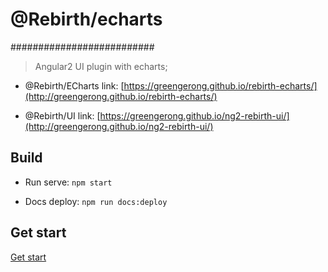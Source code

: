 # @Rebirth/echarts
##########################
> Angular2 UI plugin with echarts;

* @Rebirth/ECharts link: [https://greengerong.github.io/rebirth-echarts/](http://greengerong.github.io/rebirth-echarts/)

* @Rebirth/UI link: [https://greengerong.github.io/ng2-rebirth-ui/](http://greengerong.github.io/ng2-rebirth-ui/)


## Build

* Run serve: `npm start`

* Docs deploy: `npm run docs:deploy`

## Get start

 [Get start](./src/app/exports)

